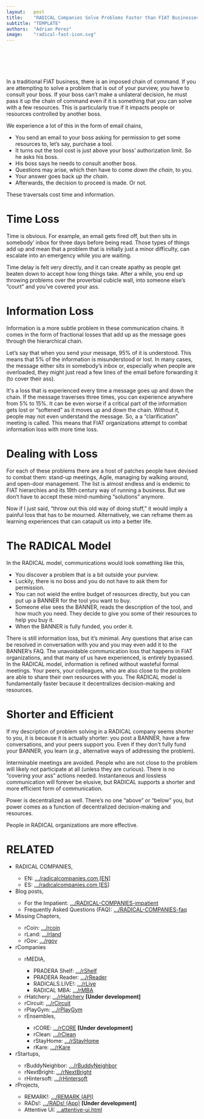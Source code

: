 ```yaml
---
layout:   post
title:    "RADICAL Companies Solve Problems Faster than FIAT Businesses"
subtitle: "TEMPLATE"
authors:  "Adrian Perez"
image:    "radical-fast-icon.svg"
---
```


<div style="display:none;">
 <p>In a traditional <span class="_paradigm">FIAT</span> business, there is an imposed chain of command. Most everything has to go up and down it. It is demoralazing and apathy inducing.</p>
</div>

<h1>&nbsp;</h1>
 <p>In a traditional <span class="_paradigm">FIAT</span> business, there is an imposed chain of command. If you are attempting to solve a problem that is out of your purview, you have to consult your boss. If your boss can&rsquo;t make a unilateral decision, he must pass it up the chain of command even if it is something that you can solve with a few resources. This is particularly true if it impacts people or resources controlled by another boss.</p>
 <p>We experience a lot of this in the form of email chains,</p>
 <ul>
  <li>You send an email to your boss asking for permission to get some resources to, let&rsquo;s say, purchase a tool.</li>
  <li>It turns out the tool cost is just above your boss&rsquo; authorization limit. So he asks his boss.</li>
  <li>His boss says he needs to consult another boss.</li>
  <li>Questions may arise, which then have to come <em>down the chain</em>, to you.</li>
  <li>Your answer goes back <em>up the chain</em>.</li>
  <li>Afterwards, the decision to proceed is made. Or not.</li>
 </ul>
 <p>These traversals cost time and information.</p>

<h1>Time Loss</h1>
 <p>Time is obvious. For example, an email gets fired off, but then sits in somebody&rsquo; inbox for three days before being read. Those types of things add up and mean that a problem that is initially just a minor difficulty, can escalate into an emergency while you are waiting.</p>
 <p>Time delay is felt very directly, and it can create apathy as people get beaten down to accept how long things take. After a while, you end up throwing problems over the proverbial cubicle wall, into someone else&rsquo;s &ldquo;court&rdquo; and you&rsquo;ve covered your ass.</p>

<h1>Information Loss</h1>
 <p>Information is a more subtle problem in these communication chains. It comes in the form of fractional losses that add up as the message goes through the hierarchical chain.</p>
 <p>Let&rsquo;s say that when you send your message, 95% of it is understood. This means that 5% of the information is misunderstood or lost. In many cases, the message either sits in somebody&rsquo;s inbox or, especially when people are overloaded, they might just read a few lines of the email before forwarding it (to cover their ass).</p>
 <p>It's a loss that is experienced every time a message goes up and down the chain. If the message traverses three times, you can experience anywhere from 5% to 15%. It can be even worse if a critical part of the information gets lost or &ldquo;softened&rdquo; as it moves up and down the chain. Without it, people may not even understand the message. So, a a &ldquo;clarification&rdquo; meeting is called. This means that <span class="_paradigm">FIAT</span> organizations attempt to combat information loss with more time loss.</p>

<h1>Dealing with Loss</h1>
 <p>For each of these problems there are a host of patches people have devised to combat them: stand-up meetings, Agile, managing by walking around, and open-door management. The list is almost endless and is endemic to <span class="_paradigm">FIAT</span> hierarchies and its 19th century way of running a business. But we don&rsquo;t have to accept these mind-numbing &ldquo;solutions&rdquo; anymore.</p>
 <p>Now if I just said, &ldquo;throw out this old way of doing stuff,&rdquo; it would imply a painful loss that has to be mourned. Alternatively, we can reframe them as learning experiences that can catapult us into a better life.</p>

<h1>The RADICAL Model</h1>
 <p>In the <span class="_paradigm">RADICAL</span> model, communications would look something like this,</p>
 <ul>
  <li>You discover a problem that is a bit outside your purview.</li>
  <li>Luckily, there is no boss and you do not have to ask them for permission.</li>
  <li>You can not wield the entire budget of resources directly, but you can put up a BANNER for the tool you want to buy.</li>
  <li>Someone else sees the BANNER, reads the description of the tool, and how much you need. They decide to give you some of their resources to help you buy it.</li>
  <li>When the BANNER is fully funded, you order it.</li>
 </ul>
 <p>There is still information loss, but it&rsquo;s minimal. Any questions that arise can be resolved in conversation with you and you may even add it to the BANNER&rsquo;s FAQ. The unavoidable communication loss  that happens in FIAT organizations, and that many of us have experienced, is entirely bypassed. In the <span class="_paradigm">RADICAL</span> model, information is refined without wasteful formal meetings. Your peers, your colleagues, who are also close to the problem are able to share their own resources with you. The <span class="_paradigm">RADICAL</span> model is fundamentally faster because it decentralizes decision-making and resources.</p>

<h1>Shorter and Efficient</h1>
 <p>If my description of problem solving in a <span class="_paradigm">RADICAL</span> company seems shorter to you, it is because it is actually shorter: you post a BANNER, have a few conversations, and your peers support you. Even if they don&rsquo;t fully fund your BANNER, you learn (<em>e.g.</em>, alternative ways of addressing the problem).</p>
 <p>Interminable meetings are avoided. People who are not close to the problem will likely not participate at all (unless they are curious). There is no &ldquo;covering your ass&rdquo; actions needed. Instantaneous and lossless communication will forever be elusive, but <span class="_paradigm">RADICAL</span> supports a shorter and more efficient form of communication.</p>
 <p>Power is decentralized as well. There&rsquo;s no one &ldquo;above&rdquo; or &ldquo;below&rdquo; you, but power comes as a function of decentralized decision-making and resources.</p>
 <p>People in <span class="_paradigm">RADICAL</span> organizations are more effective.</p>

<h1 class="_section">RELATED</h1>
 <ul>
  <li>RADICAL COMPANIES,</li>
   <ul>
    <li><a>EN</a>: <a href="https://radicalcompanies.com" target="_blank">&hellip;/radicalcompanies.com [EN]</a></li>
    <li><a>ES</a>: <a href="https://radicalcompanies.com" target="_blank">&hellip;/radicalcompanies.com [ES]</a></li>
   </ul>
  <li>Blog posts,</li>
   <ul>
    <li>For the Impatient: <a href="https://radicalcompanies.com/2022/05/04/RADICAL-COMPANIES-impatient" target="_blank">&hellip;/RADICAL-COMPANIES-impatient</a></li>
    <li>Frequently Asked Questions (FAQ): <a href="https://radicalcompanies.com/2022/05/05/RADICAL-COMPANIES-faq" target="_blank">&hellip;/RADICAL-COMPANIES-faq</a></li>
   </ul>
   <li>Missing Chapters,</li>
    <ul>
     <li>rCoin: <a href="https://radicalcompanies.com/2022/05/07/rcoins.html" target="_blank">&hellip;/rcoin</a></li>
     <li>rLand: <a href="https://radicalcompanies.com/2022/05/08/rland.html" target="_blank">&hellip;/rland</a></li>
     <li>rGov: <a href="https://radicalcompanies.com/2022/05/06/rgov.html" target="_blank">&hellip;/rgov</a></li>
    </ul>
   <li>rCompanies</li>
    <ul>
     <li>rMEDIA,</li>
      <ul>
       <li>PRADERA Shelf: <a href="https://radicalcompanies.com/2022/04/02/rShelf" target="_blank">&hellip;/rShelf</a></li>
       <li>PRADERA Reader: <a href="https://radicalcompanies.com/2022/04/01/rReader" target="_blank">&hellip;/rReader</a></li>
       <li>RADICALS.LIVE!: <a href="https://radicalcompanies.com/2022/04/04/rLive" target="_blank">&hellip;/rLive</a></li>
       <li>RADICAL MBA: <a href="https://radicalcompanies.com/2022/04/03/rMBA" target="_blank">&hellip;/rMBA</a></li>
      </ul>
     <li>rHatchery: <a href="https://radicalcompanies.com/2022/05/16/rHatchery" target="_blank">&hellip;/rHatchery</a> <span style="font-weight:bold; ">[Under development]</span></li>
     <li>rCircuit: <a href="https://radicalcompanies.com/2022/04/05/rCircuit" target="_blank">&hellip;/rCircuit</a></li>
     <li>rPlayGym: <a href="https://radicalcompanies.com/2022/04/06/rPlayGym" target="_blank">&hellip;/rPlayGym</a></li>
     <li>rEnsembles,</li>
      <ul>
       <li>rCORE: <a href="https://radicalcompanies.com/2022/05/15/rCORE" target="_blank">&hellip;/rCORE</a> <span style="font-weight:bold; ">[Under development]</span></li>
       <li>rClean: <a href="https://radicalcompanies.com/2022/05/14/rClean" target="_blank">&hellip;/rClean</a></li>
       <li>rStayHome: <a href="https://radicalcompanies.com/2022/05/12/rStayHome" target="_blank">&hellip;/rStayHome</a></li>
       <li>rKare: <a href="https://radicalcompanies.com/2022/05/13/rKare" target="_blank">&hellip;/rKare</a></li>
      </ul>
    </ul>
  <li>rStartups,</li>
   <ul>
    <li>rBuddyNeighbor: <a href="https://radicalcompanies.com/2022/05/20/rBuddyNeighbor" target="_blank">&hellip;/rBuddyNeighbor</a></li>
    <li>rNextBright: <a href="https://radicalcompanies.com/2022/05/22/rNextBright" target="_blank">&hellip;/rNextBright</a></li>
    <li>rHintersoft: <a href="https://radicalcompanies.com/2022/05/21/rHintersoft" target="_blank">&hellip;/rHintersoft</a></li> 
   </ul>
  <li>rProjects,</li>
   <ul>
    <li>REMARK!: <a href="https://radicalcompanies.com/2022/05/18/REMARK" target="_blank">&hellip;/REMARK (API)</a></li>
    <li>RADs!: <a href="https://radicalcompanies.com/2022/05/19/RADs!" target="_blank">&hellip;/RADs! (App)</a> <span style="font-weight:bold; ">[Under development]</span></li>
    <li>Attentive UI: <a href="https://radicalcompanies.com/2022/05/17/attentive-ui.html" target="_blank">&hellip;attentive-ui.html</a></li>
   </ul>
 </ul>
